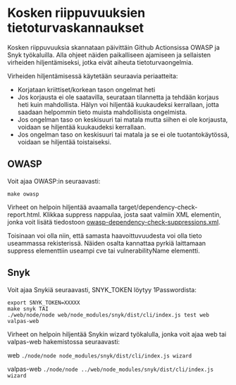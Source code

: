 # Kosken riippuvuuksien tietoturvaskannaukset

Kosken riippuvuuksia skannataan päivittäin Github Actionsissa OWASP ja Snyk työkaluilla. Alla ohjeet näiden paikalliseen
ajamiseen ja sellaisten virheiden hiljentämiseksi, jotka eivät aiheuta tietoturvaongelmia.

Virheiden hiljentämisessä käytetään seuraavia periaatteita:
- Korjataan kriittiset/korkean tason ongelmat heti
- Jos korjausta ei ole saatavilla, seurataan tilannetta ja tehdään korjaus heti kuin mahdollista. Hälyn voi
hiljentää kuukaudeksi kerrallaan, jotta saadaan helpommin tieto muista mahdollisista ongelmista.
- Jos ongelman taso on keskisuuri tai matala mutta siihen ei ole korjausta, voidaan se hiljentää kuukaudeksi kerrallaan.
- Jos ongelman taso on keskisuuri tai matala ja se ei ole tuotantokäytössä, voidaan se hiljentää toistaiseksi.


## OWASP
Voit ajaa OWASP:in seuraavasti:

`make owasp`

Virheet on helpoin hiljentää avaamalla target/dependency-check-report.html. Klikkaa suppress nappulaa, josta saat
valmiin XML elementin, jonka voit lisätä tiedostoon
[owasp-dependency-check-suppressions.xml](../owasp-dependency-check-suppressions.xml).

Toisinaan voi olla niin, että samasta haavoittuvuudesta voi olla tieto useammassa rekisterissä. Näiden osalta kannattaa
pyrkiä laittamaan suppress elementtiin useampi cve tai vulnerabilityName elementti.

## Snyk

Voit ajaa Snykiä seuraavasti, SNYK_TOKEN löytyy 1Passwordista:

```
export SNYK_TOKEN=XXXXX
make snyk TAI
./web/node/node web/node_modules/snyk/dist/cli/index.js test web valpas-web
```

Virheet on helpoin hiljentää Snykin wizard työkalulla, jonka voit ajaa web tai valpas-web hakemistossa seuraavasti:

web
`./node/node node_modules/snyk/dist/cli/index.js wizard`

valpas-web
`./node/node ../web/node_modules/snyk/dist/cli/index.js wizard`
